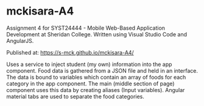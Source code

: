 # mckisara-A4
Assignment 4 for SYST24444 - Mobile Web-Based Application Development at Sheridan College. 
Written using Visual Studio Code and AngularJS.

Published at: https://s-mck.github.io/mckisara-A4/

Uses a service to inject student (my own) information into the app component.
Food data is gathered from a JSON file and held in an interface.
The data is bound to variables which contain an array of foods for each category in the app component.
The main (middle section of page) component uses this data by creating aliases (Input variables).
Angular material tabs are used to separate the food categories.

